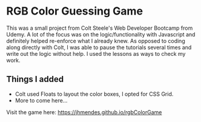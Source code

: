 # RGB Color Guessing Game
This was a small project from Colt Steele's Web Developer Bootcamp from Udemy.  A lot of the focus was on 
the logic/functionality with Javascript and definitely helped re-enforce what I already knew.  As opposed to coding along directly with Colt, I was able to pause the tutorials several times and write out the logic without help.  I used the lessons as ways to check my work.  

## Things I added

* Colt used Floats to layout the color boxes, I opted for CSS Grid.
* More to come here...

Visit the game here: https://jhmendes.github.io/rgbColorGame 